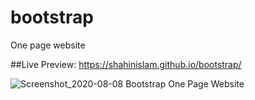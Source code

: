 # bootstrap
One page website

##Live Preview: https://shahinislam.github.io/bootstrap/

![Screenshot_2020-08-08 Bootstrap One Page Website](https://user-images.githubusercontent.com/33843231/89712409-91b22a00-d9b2-11ea-970b-33b91b07c49e.png)

